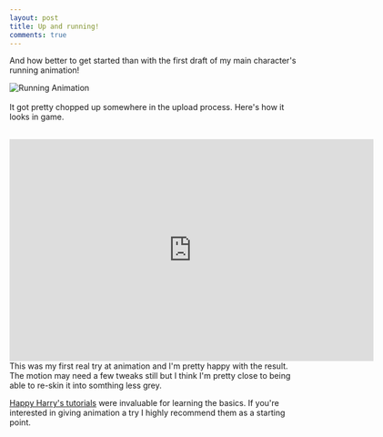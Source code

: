 ```yaml
---
layout: post
title: Up and running!
comments: true
---
```


And how better to get started than with the first draft of my main character's running animation!


![Running Animation](http://orig02.deviantart.net/6050/f/2015/135/b/a/runanim_by_mmmcgill1232-d8tgvbl.gif)
<span class="more"></span>
<br/><br/>
It got pretty chopped up somewhere in the upload process. Here's how it looks in game. 
<br/><br/>
<iframe width="640" height="390" src="https://www.youtube.com/embed/fY_7IBOS1Tw" frameborder="0" allowfullscreen></iframe>
This was my first real try at animation and I'm pretty happy with the result. The motion may need a few tweaks still but I think I'm pretty close to being able to re-skin it into somthing less grey.

[Happy Harry's tutorials](https://www.youtube.com/playlist?list=PLjX9SJKrPnPROi_Bc3LOBWaXi0uz61Bom) were invaluable for learning the basics. If you're interested in giving animation a try I highly recommend them as a starting point.
